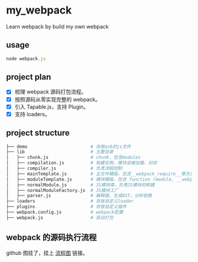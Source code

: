 # my_webpack

Learn webpack by build my own webpack

## usage

```javascript
node webpack.js
```

## project plan

- [x] 梳理 webpack 源码打包流程。
- [x] 按照源码从零实现完整的 webpack。
- [x] 引入 Tapable.js，支持 Plugin。
- [x] 支持 loaders。

## project structure

```bash
├── demo                        # 存放es6的js文件
├── lib                         # 主要目录
│   ├── chunk.js                # chunk，包含modules
│   ├── compilation.js          # 构建实例，模块会被加载、封存
│   ├── compiler.js             # 负责流程控制
│   ├── mainTemplate.js         # 主文件模版，包含__webpack_require__等方法
│   ├── moduleTemplate.js       # 模块模版，包含 function (module, __webpack_exports__, __webpack_require__){}
│   ├── normalModule.js         # JS模块类，负责JS模块的构建
│   ├── normalModuleFactory.js  # JS模块工厂
│   ├── parser.js               # 解释器，生成AST，分析依赖
├── loaders                     # 存放自定义loader
├── plugins                     # 存放自定义插件
├── webpack.config.js           # webpack配置
├── webpack.js                  # 启动打包
```

## webpack 的源码执行流程

github 图挂了，挂上 [流程图](https://www.processon.com/view/link/5e254eeae4b00fbcc45d5ea8) 链接。
